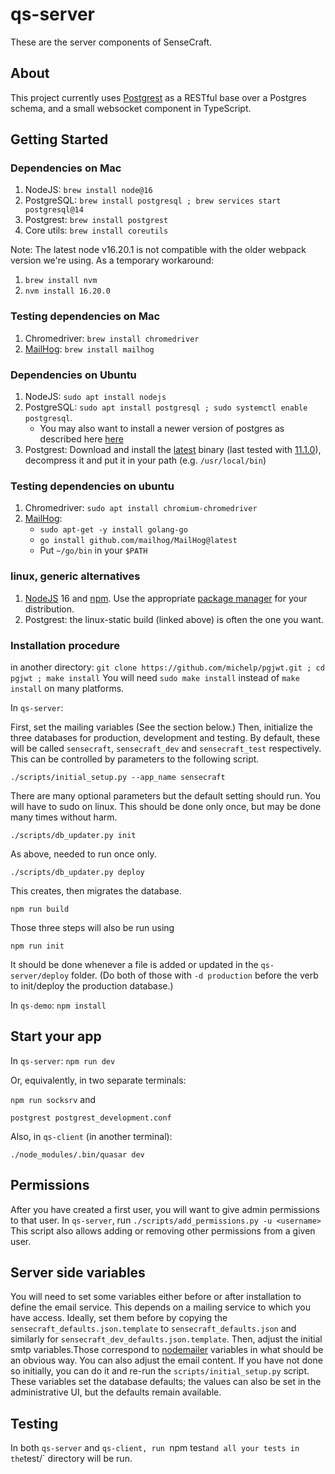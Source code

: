 # qs-server

These are the server components of SenseCraft.

## About

This project currently uses [Postgrest](http://postgrest.org) as a RESTful base over a Postgres schema, and a small websocket component in TypeScript.

## Getting Started

### Dependencies on Mac

1. NodeJS: `brew install node@16`
2. PostgreSQL: `brew install postgresql ; brew services start postgresql@14`
3. Postgrest: `brew install postgrest`
4. Core utils: `brew install coreutils`

Note: The latest node v16.20.1 is not compatible with the older webpack version we're using.
As a temporary workaround:

1. `brew install nvm`
2. `nvm install 16.20.0`

### Testing dependencies on Mac

1. Chromedriver: `brew install chromedriver`
2. [MailHog](https://github.com/mailhog/MailHog): `brew install mailhog`

### Dependencies on Ubuntu

1. NodeJS: `sudo apt install nodejs`
2. PostgreSQL: `sudo apt install postgresql ; sudo systemctl enable postgresql`.
   * You may also want to install a newer version of postgres as described here [here](https://www.postgresql.org/download/linux/ubuntu/)
3. Postgrest: Download and install the [latest](https://github.com/PostgREST/postgrest/releases/latest) binary (last tested with [11.1.0](https://github.com/PostgREST/postgrest/releases/tag/v11.1.0)), decompress it and put it in your path (e.g. `/usr/local/bin`)

### Testing dependencies on ubuntu

1. Chromedriver: `sudo apt install chromium-chromedriver`
2. [MailHog](https://github.com/mailhog/MailHog):
   * `sudo apt-get -y install golang-go`
   * `go install github.com/mailhog/MailHog@latest`
   * Put `~/go/bin` in your `$PATH`

### linux, generic alternatives

1. [NodeJS](https://nodejs.org/) 16 and [npm](https://www.npmjs.com/). Use the appropriate [package manager](https://nodejs.org/en/download/package-manager/) for your distribution.
2. Postgrest: the linux-static build (linked above) is often the one you want.

### Installation procedure

in another directory: `git clone https://github.com/michelp/pgjwt.git ; cd pgjwt ; make install`
You will need `sudo make install` instead of `make install` on many platforms.

In `qs-server`:

First, set the mailing variables (See the section below.)
Then, initialize the three databases for production, development and testing. By default, these will be called `sensecraft`, `sensecraft_dev` and `sensecraft_test` respectively. This can be controlled by parameters to the following script.

`./scripts/initial_setup.py --app_name sensecraft`

There are many optional parameters but the default setting should run. You will have to sudo on linux.
This should be done only once, but may be done many times without harm.

`./scripts/db_updater.py init`

As above, needed to run once only.

`./scripts/db_updater.py deploy`

This creates, then migrates the database.

`npm run build`

Those three steps will also be run using

`npm run init`

It should be done whenever a file is added or updated in the `qs-server/deploy` folder.
(Do both of those with `-d production` before the verb to init/deploy the production database.)


In `qs-demo`:
`npm install`

## Start your app

In `qs-server`:
```npm run dev```

Or, equivalently, in two separate terminals:

```npm run socksrv```
and
```
postgrest postgrest_development.conf
```

Also, in `qs-client` (in another terminal):
```
./node_modules/.bin/quasar dev
```

## Permissions

After you have created a first user, you will want to give admin permissions to that user.
In `qs-server`, run `./scripts/add_permissions.py -u <username>`
This script also allows adding or removing other permissions from a given user.

## Server side variables

You will need to set some variables either before or after installation to define the email service. This depends on a mailing service to which you have access. Ideally, set them before by copying the `sensecraft_defaults.json.template` to `sensecraft_defaults.json` and similarly for `sensecraft_dev_defaults.json.template`. Then, adjust the initial smtp variables.Those correspond to [nodemailer](https://nodemailer.com/smtp/) variables in what should be an obvious way.  You can also adjust the email content. If you have not done so initially, you can do it and re-run the `scripts/initial_setup.py` script. These variables set the database defaults; the values can also be set in the administrative UI, but the defaults remain available.

## Testing

In both `qs-server` and `qs-client, run `npm test` and all your tests in the `test/` directory will be run.
